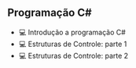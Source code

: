 ## Programação C#
- :computer: Introdução a programação C# 
- :computer: Estruturas de Controle: parte 1
- :computer: Estruturas de Controle: parte 2 
